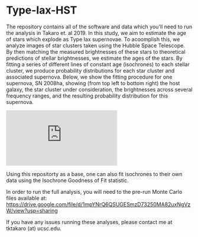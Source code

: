 # Type-Iax-HST
The repository contains all of the software and data which you'll need to run the analysis in Takaro et. al 2019. In this study, we aim to estimate the age of stars which explode as Type Iax supernovae. To acoomplish this, we analyze images of star clusters taken using the Hubble Space Telescope. By then matching the measured brightnesses of these stars to theoretical predictions of stellar brightnesses, we estimate the ages of the stars. By fitting a series of different lines of constant age (isochrones) to each stellar cluster, we produce probability distributions for each star cluster and associated supernova. Below, we show the fitting procedure for one supernova, SN 2008ha, showing (from top left to bottom right) the host galaxy, the star cluster under consideration, the brightnesses across several frequency ranges, and the resulting probability distribution for this supernova.

![plot](https://github.com/ttakaro/type-iax-hst/jupyter_notebooks/2008ha_Fig_Crop.pdf?raw=true)

Using this repositorty as a base, one can also fit isochrones to their own data using the Isochrone Goodness of Fit statistic.

In order to run the full analysis, you will need to the pre-run Monte Carlo files available at: https://drive.google.com/file/d/1mpYNrQ6QSUGESmzD73250MA82uxNgVzW/view?usp=sharing

If you have any issues running these analyses, please contact me at tktakaro (at) ucsc.edu.
